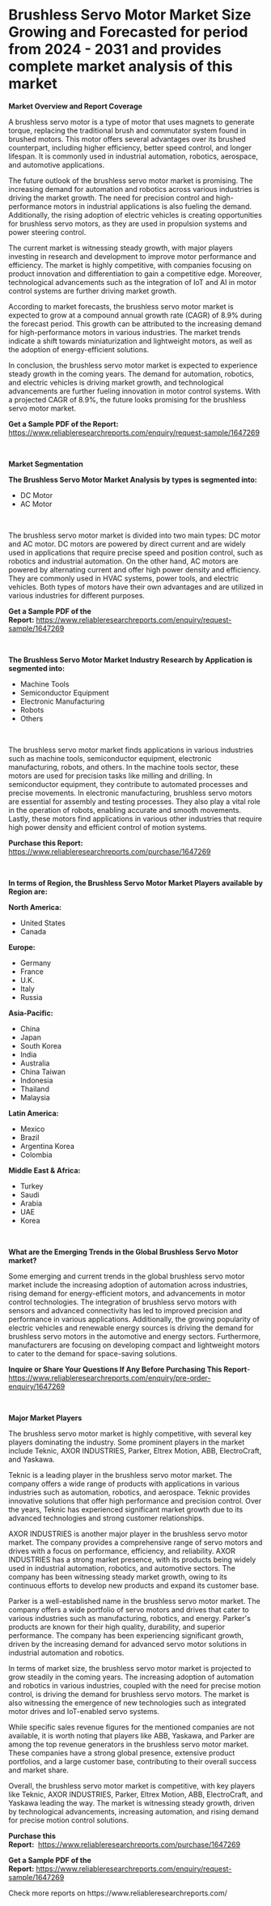 <p><h1>Brushless Servo Motor Market Size Growing and Forecasted for period from 2024 - 2031 and provides complete market analysis of this market</h1></p><p><strong>Market Overview and Report Coverage</strong></p>
<p><p>A brushless servo motor is a type of motor that uses magnets to generate torque, replacing the traditional brush and commutator system found in brushed motors. This motor offers several advantages over its brushed counterpart, including higher efficiency, better speed control, and longer lifespan. It is commonly used in industrial automation, robotics, aerospace, and automotive applications.</p><p>The future outlook of the brushless servo motor market is promising. The increasing demand for automation and robotics across various industries is driving the market growth. The need for precision control and high-performance motors in industrial applications is also fueling the demand. Additionally, the rising adoption of electric vehicles is creating opportunities for brushless servo motors, as they are used in propulsion systems and power steering control.</p><p>The current market is witnessing steady growth, with major players investing in research and development to improve motor performance and efficiency. The market is highly competitive, with companies focusing on product innovation and differentiation to gain a competitive edge. Moreover, technological advancements such as the integration of IoT and AI in motor control systems are further driving market growth.</p><p>According to market forecasts, the brushless servo motor market is expected to grow at a compound annual growth rate (CAGR) of 8.9% during the forecast period. This growth can be attributed to the increasing demand for high-performance motors in various industries. The market trends indicate a shift towards miniaturization and lightweight motors, as well as the adoption of energy-efficient solutions.</p><p>In conclusion, the brushless servo motor market is expected to experience steady growth in the coming years. The demand for automation, robotics, and electric vehicles is driving market growth, and technological advancements are further fueling innovation in motor control systems. With a projected CAGR of 8.9%, the future looks promising for the brushless servo motor market.</p></p>
<p><strong>Get a Sample PDF of the Report:</strong> <a href="https://www.reliableresearchreports.com/enquiry/request-sample/1647269">https://www.reliableresearchreports.com/enquiry/request-sample/1647269</a></p>
<p>&nbsp;</p>
<p><strong>Market Segmentation</strong></p>
<p><strong>The Brushless Servo Motor Market Analysis by types is segmented into:</strong></p>
<p><ul><li>DC Motor</li><li>AC Motor</li></ul></p>
<p>&nbsp;</p>
<p><p>The brushless servo motor market is divided into two main types: DC motor and AC motor. DC motors are powered by direct current and are widely used in applications that require precise speed and position control, such as robotics and industrial automation. On the other hand, AC motors are powered by alternating current and offer high power density and efficiency. They are commonly used in HVAC systems, power tools, and electric vehicles. Both types of motors have their own advantages and are utilized in various industries for different purposes.</p></p>
<p><strong>Get a Sample PDF of the Report:</strong>&nbsp;<a href="https://www.reliableresearchreports.com/enquiry/request-sample/1647269">https://www.reliableresearchreports.com/enquiry/request-sample/1647269</a></p>
<p>&nbsp;</p>
<p><strong>The Brushless Servo Motor Market Industry Research by Application is segmented into:</strong></p>
<p><ul><li>Machine Tools</li><li>Semiconductor Equipment</li><li>Electronic Manufacturing</li><li>Robots</li><li>Others</li></ul></p>
<p>&nbsp;</p>
<p><p>The brushless servo motor market finds applications in various industries such as machine tools, semiconductor equipment, electronic manufacturing, robots, and others. In the machine tools sector, these motors are used for precision tasks like milling and drilling. In semiconductor equipment, they contribute to automated processes and precise movements. In electronic manufacturing, brushless servo motors are essential for assembly and testing processes. They also play a vital role in the operation of robots, enabling accurate and smooth movements. Lastly, these motors find applications in various other industries that require high power density and efficient control of motion systems.</p></p>
<p><strong>Purchase this Report:</strong>&nbsp; <a href="https://www.reliableresearchreports.com/purchase/1647269">https://www.reliableresearchreports.com/purchase/1647269</a></p>
<p>&nbsp;</p>
<p><strong>In terms of Region, the Brushless Servo Motor Market Players available by Region are:</strong></p>
<p>
    <p> <strong> North America: </strong>
        <ul>
            <li>United States</li>
            <li>Canada</li>
        </ul>
        </p> 
    <p> <strong> Europe: </strong>
        <ul>
            <li>Germany</li>
            <li>France</li>
            <li>U.K.</li>
            <li>Italy</li>
            <li>Russia</li>
        </ul>
        </p> 
    <p> <strong> Asia-Pacific: </strong>
        <ul>
            <li>China</li>
            <li>Japan</li>
            <li>South Korea</li>
            <li>India</li>
            <li>Australia</li>
            <li>China Taiwan</li>
            <li>Indonesia</li>
            <li>Thailand</li>
            <li>Malaysia</li>
        </ul>
        </p> 
    <p> <strong> Latin America: </strong>
        <ul>
            <li>Mexico</li>
            <li>Brazil</li>
            <li>Argentina Korea</li>
            <li>Colombia</li>
        </ul>
        </p> 
    <p> <strong> Middle East & Africa: </strong>
        <ul>
            <li>Turkey</li>
            <li>Saudi</li>
            <li>Arabia</li>
            <li>UAE</li>
            <li>Korea</li>
        </ul>
    </p>
    </p>
<p>&nbsp;</p>
<p><strong>What are the Emerging Trends in the Global Brushless Servo Motor market?</strong></p>
<p><p>Some emerging and current trends in the global brushless servo motor market include the increasing adoption of automation across industries, rising demand for energy-efficient motors, and advancements in motor control technologies. The integration of brushless servo motors with sensors and advanced connectivity has led to improved precision and performance in various applications. Additionally, the growing popularity of electric vehicles and renewable energy sources is driving the demand for brushless servo motors in the automotive and energy sectors. Furthermore, manufacturers are focusing on developing compact and lightweight motors to cater to the demand for space-saving solutions.</p></p>
<p><strong>Inquire or Share Your Questions If Any Before Purchasing This Report</strong>- <a href="https://www.reliableresearchreports.com/enquiry/pre-order-enquiry/1647269">https://www.reliableresearchreports.com/enquiry/pre-order-enquiry/1647269</a></p>
<p>&nbsp;</p>
<p><strong>Major Market Players</strong></p>
<p><p>The brushless servo motor market is highly competitive, with several key players dominating the industry. Some prominent players in the market include Teknic, AXOR INDUSTRIES, Parker, Eltrex Motion, ABB, ElectroCraft, and Yaskawa. </p><p>Teknic is a leading player in the brushless servo motor market. The company offers a wide range of products with applications in various industries such as automation, robotics, and aerospace. Teknic provides innovative solutions that offer high performance and precision control. Over the years, Teknic has experienced significant market growth due to its advanced technologies and strong customer relationships.</p><p>AXOR INDUSTRIES is another major player in the brushless servo motor market. The company provides a comprehensive range of servo motors and drives with a focus on performance, efficiency, and reliability. AXOR INDUSTRIES has a strong market presence, with its products being widely used in industrial automation, robotics, and automotive sectors. The company has been witnessing steady market growth, owing to its continuous efforts to develop new products and expand its customer base.</p><p>Parker is a well-established name in the brushless servo motor market. The company offers a wide portfolio of servo motors and drives that cater to various industries such as manufacturing, robotics, and energy. Parker's products are known for their high quality, durability, and superior performance. The company has been experiencing significant growth, driven by the increasing demand for advanced servo motor solutions in industrial automation and robotics.</p><p>In terms of market size, the brushless servo motor market is projected to grow steadily in the coming years. The increasing adoption of automation and robotics in various industries, coupled with the need for precise motion control, is driving the demand for brushless servo motors. The market is also witnessing the emergence of new technologies such as integrated motor drives and IoT-enabled servo systems.</p><p>While specific sales revenue figures for the mentioned companies are not available, it is worth noting that players like ABB, Yaskawa, and Parker are among the top revenue generators in the brushless servo motor market. These companies have a strong global presence, extensive product portfolios, and a large customer base, contributing to their overall success and market share.</p><p>Overall, the brushless servo motor market is competitive, with key players like Teknic, AXOR INDUSTRIES, Parker, Eltrex Motion, ABB, ElectroCraft, and Yaskawa leading the way. The market is witnessing steady growth, driven by technological advancements, increasing automation, and rising demand for precise motion control solutions.</p></p>
<p><strong>Purchase this Report:</strong>&nbsp;&nbsp;<a href="https://www.reliableresearchreports.com/purchase/1647269">https://www.reliableresearchreports.com/purchase/1647269</a></p>
<p></p>
<p><strong>Get a Sample PDF of the Report:</strong>&nbsp;<a href="https://www.reliableresearchreports.com/enquiry/request-sample/1647269">https://www.reliableresearchreports.com/enquiry/request-sample/1647269</a></p>
<p>Check more reports on https://www.reliableresearchreports.com/</p>